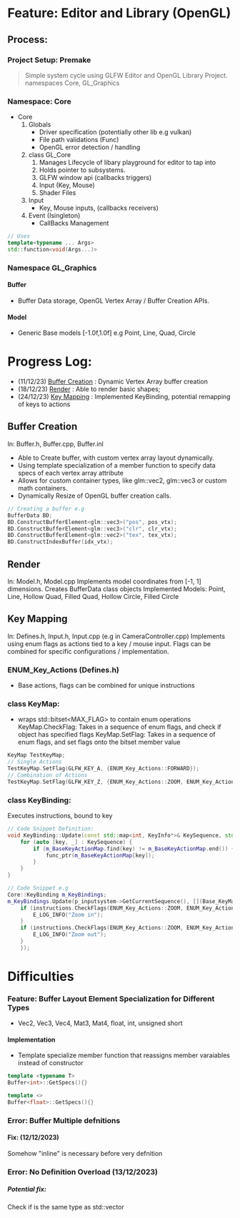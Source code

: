 # Feature: Editor and Library (OpenGL)

## Process:

### Project Setup: Premake

> Simple system cycle using GLFW
> Editor and OpenGL Library Project.
> namespaces Core, GL\_Graphics

### Namespace: Core

* Core
    1. Globals
        * Driver specification (potentially other lib e.g vulkan)
        * File path validations (Func)
        * OpenGL error detection / handling
    2. class GL_Core
        1. Manages Lifecycle of libary playground for editor to tap into
        2. Holds pointer to subsystems.
        3. GLFW window api (callbacks triggers)
        4. Input (Key, Mouse)
        5. Shader Files
    3. Input
        * Key, Mouse inputs, (callbacks receivers)
    4. Event (Isingleton)
        * CallBacks Management
```cpp
// Uses
template<typename ... Args>
std::function<void(Args...)>
```


### Namespace GL\_Graphics
#### Buffer
* Buffer Data storage, OpenGL Vertex Array / Buffer Creation APIs.
#### Model 
* Generic Base models [-1.0f,1.0f] e.g Point, Line, Quad, Circle

# Progress Log:
* (11/12/23) [Buffer Creation](#buffer-creation) : Dynamic Vertex Array buffer creation
* (18/12/23) [Render](#render)      : Able to render basic shapes;
* (24/12/23) [Key Mapping](#key-mapping) : Implemented KeyBinding, potential remapping of keys to actions

<a id="buffer-creation"></a>
## Buffer Creation
In: Buffer.h, Buffer.cpp, Buffer.inl
* Able to Create buffer, with custom vertex array layout dynamically.
* Using template specialization of a member function to specify data specs of each vertex array attribute
* Allows for custom container types, like glm::vec2, glm::vec3 or custom math containers.
* Dynamically Resize of OpenGL buffer creation calls.
```cpp
// Creating a buffer e.g
BufferData BD;
BD.ConstructBufferElement<glm::vec3>("pos", pos_vtx);
BD.ConstructBufferElement<glm::vec3>("clr", clr_vtx);
BD.ConstructBufferElement<glm::vec2>("tex", tex_vtx);
BD.ConstructIndexBuffer(idx_vtx);
```


<a id="render"></a>
## Render 
In: Model.h, Model.cpp
Implements model coordinates from [-1, 1] dimensions. Creates BufferData class objects
Implemented Models: Point, Line, Hollow Quad, Filled Quad, Hollow Circle, Filled Circle

<a id="key-mapping"></a>
## Key Mapping
In: Defines.h, Input.h, Input.cpp (e.g in CameraController.cpp)
Implements using enum flags as actions tied to a key / mouse input.
Flags can be combined for specific configurations / implementation.
### ENUM_Key_Actions (Defines.h)
* Base actions, flags can be combined for unique instructions
### class KeyMap: 
* wraps std::bitset<MAX_FLAG> to contain enum operations
KeyMap.CheckFlag: Takes in a sequence of enum flags, and check if object has specified flags
KeyMap.SetFlag: Takes in a sequence of enum flags, and set flags onto the bitset member value
```cpp
KeyMap TestKeyMap;
// Single Actions
TestKeyMap.SetFlag(GLFW_KEY_A, {ENUM_Key_Actions::FORWARD});
// Combination of Actions
TestKeyMap.SetFlag(GLFW_KEY_Z, {ENUM_Key_Actions::ZOOM, ENUM_Key_Actions::FORWARD});
```

### class KeyBinding:
Executes instructions, bound to key
```cpp
// Code Snippet Definition:
void KeyBinding::Update(const std::map<int, KeyInfo*>& KeySequence, std::function<void(Base_KeyMap)> func_ptr) {
    for (auto [key, _] : KeySequence) {
        if (m_BaseKeyActionMap.find(key) != m_BaseKeyActionMap.end()) {
            func_ptr(m_BaseKeyActionMap[key]);
        }
    }
}

// Code Snippet e.g
Core::KeyBinding m_KeyBindings;
m_KeyBindings.Update(p_inputsystem->GetCurrentSequence(), [](Base_KeyMap instructions) {
    if (instructions.CheckFlags(ENUM_Key_Actions::ZOOM, ENUM_Key_Actions::FORWARD)) {
        E_LOG_INFO("Zoom in");
    }
    if (instructions.CheckFlags(ENUM_Key_Actions::ZOOM, ENUM_Key_Actions::BACKWARD)) {
        E_LOG_INFO("Zoom out");
    }
    });
```



# Difficulties
### Feature: Buffer Layout Element Specialization for Different Types

* Vec2, Vec3, Vec4, Mat3, Mat4, float, int, unsigned short

#### Implementation

* Template specialize member function that reassigns member varaiables instead of constructor

``` cpp
template <typename T>
Buffer<int>::GetSpecs(){}

template <>
Buffer<float>::GetSpecs(){}
```

### Error: Buffer Multiple defnitions
#### Fix: (12/12/2023)
Somehow "inline" is necessary before very defnition

### Error: No Definition Overload (13/12/2023)
##### Potential fix:
Check if <T> is the same type as std::vector<T>
